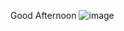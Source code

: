 Good Afternoon
![image](https://user-images.githubusercontent.com/51312196/149425563-3f78033e-7269-4a9a-b240-2c01681e65c8.png)
